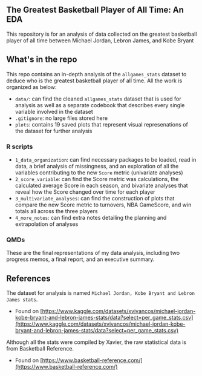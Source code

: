 ## The Greatest Basketball Player of All Time: An EDA

This repository is for an analysis of data collected on the greatest basketball player of all time between Michael Jordan, Lebron James, and Kobe Bryant


## What's in the repo
This repo contains an in-depth analysis of the `allgames_stats` dataset to deduce who is the greatest basketball player of all time. All the work is organized as below: 

- `data/`: can find the cleaned `allgames_stats` dataset that is used for analysis as well as a separate codebook that describes every single variable involved in the dataset
- `.gitignore`: no large files stored here
- `plots`: contains 19 saved plots that represent visual represenations of the dataset for further analysis


### R scripts

- `1_data_organization`: can find necessary packages to be loaded, read in data, a brief analysis of missingness, and an exploration of all the variables contributing to the new `Score` metric (univariate analyses)
- `2_score_variable`: can find the Score metric was calculations, the calculated average Score in each season, and bivariate analyses that reveal how the Score changed over time for each player
- `3_multivariate_analyses`: can find the construction of plots that compare the new Score metric to turnovers, NBA GameScore, and win totals all across the three players
- `4_more_notes`: can find extra notes detailing the planning and extrapolation of analyses

### QMDs

These are the final representations of my data analysis, including two progress memos, a final report, and an executive summary.

## References

The dataset for analysis is named `Michael Jordan, Kobe Bryant and Lebron James stats`.
- Found on [https://www.kaggle.com/datasets/xvivancos/michael-jordan-kobe-bryant-and-lebron-james-stats/data?select=per_game_stats.csv](https://www.kaggle.com/datasets/xvivancos/michael-jordan-kobe-bryant-and-lebron-james-stats/data?select=per_game_stats.csv)

Although all the stats were compiled by Xavier, the raw statistical data is from Basketball Reference.
- Found on [https://www.basketball-reference.com/](https://www.basketball-reference.com/)  


